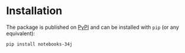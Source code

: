# Installation

The package is published on [PyPI](https://pypi.org/project/notebooks-34j/) and can be installed with `pip` (or any equivalent):

```bash
pip install notebooks-34j
```
